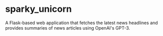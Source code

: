 # sparky_unicorn
A Flask-based web application that fetches the latest news headlines and provides summaries of news articles using OpenAI's GPT-3.
